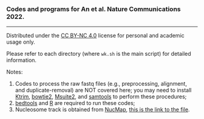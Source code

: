 ### Codes and programs for An et al. Nature Communications 2022.

---

Distributed under the [CC BY-NC 4.0](https://creativecommons.org/licenses/by-nc/4.0/ "CC BY-NC 4.0") license for personal and academic usage only.

Please refer to each directory (where `wk.sh` is the main script) for detailed information.

Notes:
1. Codes to process the raw fastq files (e.g., preprocessing, alignment, and duplicate-removal) are NOT covered here;
you may need to install [Ktrim](https://github.com/hellosunking/Ktrim/),
[bowtie2](https://bowtie-bio.sourceforge.net/bowtie2/index.shtml),
[Msuite2](https://github.com/hellosunking/Msuite2/),
and [samtools](https://www.htslib.org/) to perform these procedures;
2. [bedtools](https://github.com/arq5x/bedtools2) and [R](https://www.r-project.org/) are required to run these codes;
3. Nucleosome track is obtained from [NucMap](https://ngdc.cncb.ac.cn/nucmap/https://ngdc.cncb.ac.cn/nucmap/),
[this is the link to the file](https://download.cncb.ac.cn/nucmap/organisms/v1/Homo_sapiens/byDataType/Nucleosome_peaks_DANPOS/Homo_sapiens.hsNuc0390101.nucleosome.DANPOSPeak.bed.gz).

